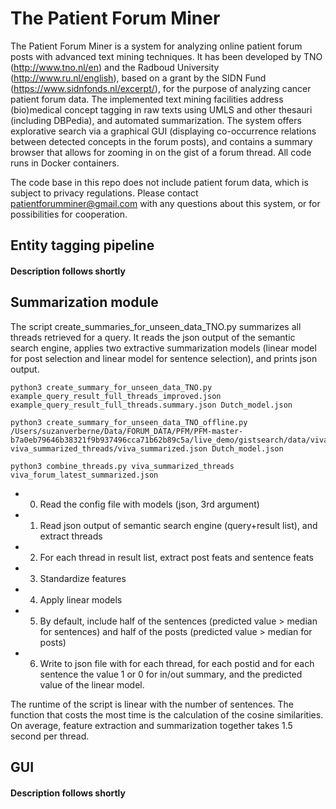 # The Patient Forum Miner

The Patient Forum Miner is a system for analyzing online patient forum posts with advanced text mining techniques. It has been developed by TNO (http://www.tno.nl/en) and the Radboud University (http://www.ru.nl/english), based on a grant by the SIDN Fund (https://www.sidnfonds.nl/excerpt/), for the purpose of analyzing cancer patient forum data. The implemented text mining facilities address (bio)medical concept tagging in raw texts using UMLS and other thesauri (including DBPedia), and automated summarization. The system offers explorative search via a graphical GUI (displaying co-occurrence relations between detected concepts in the forum posts), and contains a summary browser that allows for zooming in on the gist of a forum thread. All code runs in Docker containers.

The code base in this repo does not include patient forum data, which is subject to privacy regulations. Please contact patientforumminer@gmail.com with any questions about this system, or for possibilities for cooperation.

## Entity tagging pipeline
#### Description follows shortly

## Summarization module

The script create_summaries_for_unseen_data_TNO.py summarizes all threads retrieved for a query. It reads the json output of the semantic search engine, applies two extractive summarization models (linear model for post selection and linear model for sentence selection), and prints json output.

```
python3 create_summary_for_unseen_data_TNO.py example_query_result_full_threads_improved.json example_query_result_full_threads.summary.json Dutch_model.json
```

```
python3 create_summary_for_unseen_data_TNO_offline.py /Users/suzanverberne/Data/FORUM_DATA/PFM/PFM-master-b7a0eb79646b38321f9b937496cca71b62b89c5a/live_demo/gistsearch/data/viva/viva_input_data_for_elasticsearch_latest.json viva_summarized_threads/viva_summarized.json Dutch_model.json
```

```
python3 combine_threads.py viva_summarized_threads viva_forum_latest_summarized.json
```

 + 0. Read the config file with models (json, 3rd argument)
 + 1. Read json output of semantic search engine (query+result list), and extract threads
 + 2. For each thread in result list, extract post feats and sentence feats
 + 3. Standardize features
 + 4. Apply linear models
 + 5. By default, include half of the sentences (predicted value > median for sentences) and half of the posts (predicted value > median for posts)
 + 6. Write to json file with for each thread, for each postid and for each sentence the value 1 or 0 for in/out summary, and the predicted value of the linear model.
 

The runtime of the script is linear with the number of sentences. The function that costs the most time is the calculation of the cosine similarities. On average, feature extraction and summarization together takes 1.5 second per thread.

## GUI
#### Description follows shortly

